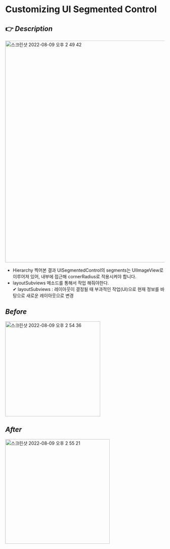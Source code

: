 # Customizing UI Segmented Control 
## 👉 _Description_

<img width="700" alt="스크린샷 2022-08-09 오후 2 49 42" src="https://user-images.githubusercontent.com/59044882/183580901-4ad865f4-c71b-4147-9dc6-16bf902fc59b.png">

- Hierarchy 찍어본 결과 UISegmentedControl의 segments는 UIImageView로 이루어져 있어, 내부에 접근해 cornerRadius로 적용시켜야 합니다. 
- layoutSubviews 메소드를 통해서 작업 해줘야한다. 
<br> ✔︎ layoutSubviews : 레이아웃이 결정될 때 부과적인 작업(UI)으로 현재 정보를 바탕으로 새로운 레이아웃으로 변경 

## _Before_
<img width="300" alt="스크린샷 2022-08-09 오후 2 54 36" src="https://user-images.githubusercontent.com/59044882/183580376-5991dab5-b293-43a1-9740-6bfa77afe175.png">

## _After_
<img width="330" alt="스크린샷 2022-08-09 오후 2 55 21" src="https://user-images.githubusercontent.com/59044882/183580427-722cb459-47df-45e2-90b6-99d587548258.png">
